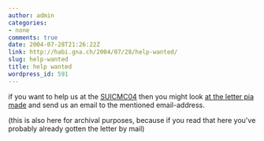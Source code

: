```yaml
---
author: admin
categories:
- none
comments: true
date: 2004-07-28T21:26:22Z
link: http://habi.gna.ch/2004/07/28/help-wanted/
slug: help-wanted
title: help wanted
wordpress_id: 591
---
```


if you want to help us at the [SUICMC04](http://www.suicmc04.ch) then you might look [at the letter pia made](http://habi.gna.ch/blog/images/Helferbrief_SUICMC04.pdf) and send us an email to the mentioned email-address.

(this is also here for archival purposes, because if you read that here you've probably already gotten the letter by mail)
